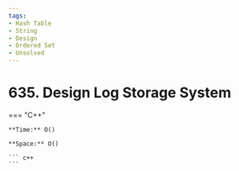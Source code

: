 ```yaml
---
tags:
- Hash Table
- String
- Design
- Ordered Set
- Unsolved
---
```



# 635. Design Log Storage System

=== "C++"

    **Time:** O()

    **Space:** O()

    ``` c++
    ```